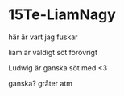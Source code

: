 # 15Te-LiamNagy
här är vart jag fuskar

liam är väldigt söt förövrigt

Ludwig är ganska söt med <3

ganska? gråter atm
